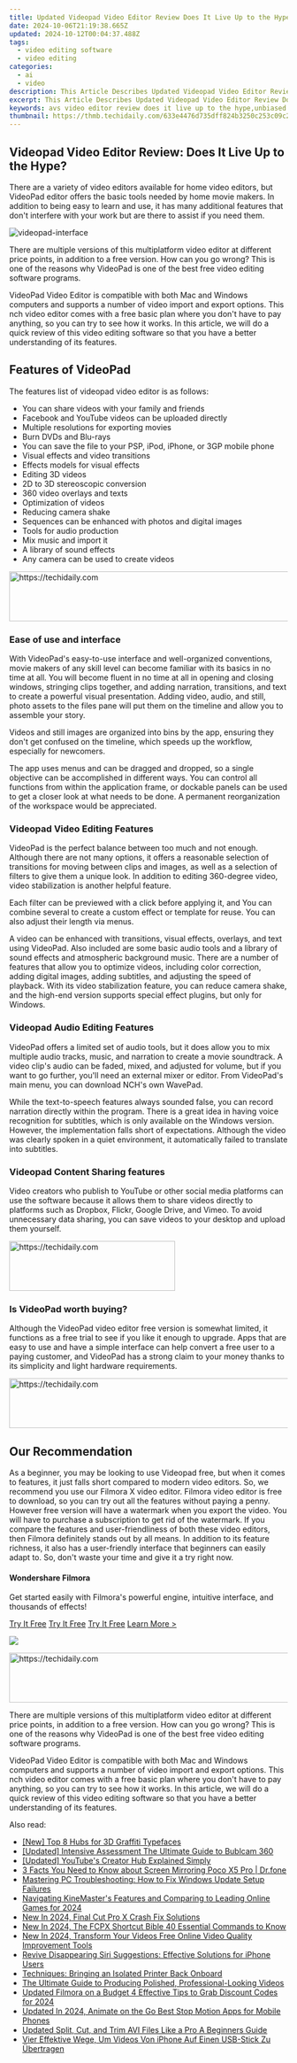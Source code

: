 ```yaml
---
title: Updated Videopad Video Editor Review Does It Live Up to the Hype for 2024
date: 2024-10-06T21:19:38.665Z
updated: 2024-10-12T00:04:37.488Z
tags: 
  - video editing software
  - video editing
categories: 
  - ai
  - video
description: This Article Describes Updated Videopad Video Editor Review Does It Live Up to the Hype for 2024
excerpt: This Article Describes Updated Videopad Video Editor Review Does It Live Up to the Hype for 2024
keywords: avs video editor review does it live up to the hype,unbiased review does splice video editor live up to the hype,videopad video editor review does it live up to the hype,avs video editor 2023 review does it live up to the hype,videopad video editor does it live up to the hype a review and recommendation,vn video editor pro review does it live up to the hype,splice video editor review does it live up to the hype
thumbnail: https://thmb.techidaily.com/633e4476d735dff824b3250c253c09c234e7613f83678c9c2635006dd72b341f.jpg
---
```


## Videopad Video Editor Review: Does It Live Up to the Hype?

There are a variety of video editors available for home video editors, but VideoPad editor offers the basic tools needed by home movie makers. In addition to being easy to learn and use, it has many additional features that don't interfere with your work but are there to assist if you need them.

![videopad-interface](https://images.wondershare.com/filmora/article-images/videopad-interface.jpg)

There are multiple versions of this multiplatform video editor at different price points, in addition to a free version. How can you go wrong? This is one of the reasons why VideoPad is one of the best free video editing software programs.

VideoPad Video Editor is compatible with both Mac and Windows computers and supports a number of video import and export options. This nch video editor comes with a free basic plan where you don't have to pay anything, so you can try to see how it works. In this article, we will do a quick review of this video editing software so that you have a better understanding of its features.

## **Features of VideoPad**

The features list of videopad video editor is as follows:

* You can share videos with your family and friends
* Facebook and YouTube videos can be uploaded directly
* Multiple resolutions for exporting movies
* Burn DVDs and Blu-rays
* You can save the file to your PSP, iPod, iPhone, or 3GP mobile phone
* Visual effects and video transitions
* Effects models for visual effects
* Editing 3D videos
* 2D to 3D stereoscopic conversion
* 360 video overlays and texts
* Optimization of videos
* Reducing camera shake
* Sequences can be enhanced with photos and digital images
* Tools for audio production
* Mix music and import it
* A library of sound effects
* Any camera can be used to create videos

<!-- affiliate ads begin -->
<a href="https://ephamedtechinc.pxf.io/c/5597632/2136619/26400" target="_top" id="2136619">
  <img src="//a.impactradius-go.com/display-ad/26400-2136619" border="0" alt="https://techidaily.com" width="728" height="90"/>
</a>
<img height="0" width="0" src="https://ephamedtechinc.pxf.io/i/5597632/2136619/26400" style="position:absolute;visibility:hidden;" border="0" />
<!-- affiliate ads end -->

### **Ease of use and interface**

With VideoPad's easy-to-use interface and well-organized conventions, movie makers of any skill level can become familiar with its basics in no time at all. You will become fluent in no time at all in opening and closing windows, stringing clips together, and adding narration, transitions, and text to create a powerful visual presentation. Adding video, audio, and still, photo assets to the files pane will put them on the timeline and allow you to assemble your story.

Videos and still images are organized into bins by the app, ensuring they don't get confused on the timeline, which speeds up the workflow, especially for newcomers.

The app uses menus and can be dragged and dropped, so a single objective can be accomplished in different ways. You can control all functions from within the application frame, or dockable panels can be used to get a closer look at what needs to be done. A permanent reorganization of the workspace would be appreciated.

### **Videopad Video Editing Features**

VideoPad is the perfect balance between too much and not enough. Although there are not many options, it offers a reasonable selection of transitions for moving between clips and images, as well as a selection of filters to give them a unique look. In addition to editing 360-degree video, video stabilization is another helpful feature.

Each filter can be previewed with a click before applying it, and You can combine several to create a custom effect or template for reuse. You can also adjust their length via menus.

A video can be enhanced with transitions, visual effects, overlays, and text using VideoPad. Also included are some basic audio tools and a library of sound effects and atmospheric background music. There are a number of features that allow you to optimize videos, including color correction, adding digital images, adding subtitles, and adjusting the speed of playback. With its video stabilization feature, you can reduce camera shake, and the high-end version supports special effect plugins, but only for Windows.

### **Videopad Audio Editing Features**

VideoPad offers a limited set of audio tools, but it does allow you to mix multiple audio tracks, music, and narration to create a movie soundtrack. A video clip's audio can be faded, mixed, and adjusted for volume, but if you want to go further, you'll need an external mixer or editor. From VideoPad's main menu, you can download NCH's own WavePad.

While the text-to-speech features always sounded false, you can record narration directly within the program. There is a great idea in having voice recognition for subtitles, which is only available on the Windows version. However, the implementation falls short of expectations. Although the video was clearly spoken in a quiet environment, it automatically failed to translate into subtitles.

### **Videopad Content Sharing features**

Video creators who publish to YouTube or other social media platforms can use the software because it allows them to share videos directly to platforms such as Dropbox, Flickr, Google Drive, and Vimeo. To avoid unnecessary data sharing, you can save videos to your desktop and upload them yourself.

<!-- affiliate ads begin -->
<a href="https://appsumo.8odi.net/c/5597632/2137393/7443" target="_top" id="2137393">
  <img src="//a.impactradius-go.com/display-ad/7443-2137393" border="0" alt="https://techidaily.com" width="300" height="90"/>
</a>
<img height="0" width="0" src="https://appsumo.8odi.net/i/5597632/2137393/7443" style="position:absolute;visibility:hidden;" border="0" />
<!-- affiliate ads end -->

### **Is VideoPad worth buying?**

Although the VideoPad video editor free version is somewhat limited, it functions as a free trial to see if you like it enough to upgrade. Apps that are easy to use and have a simple interface can help convert a free user to a paying customer, and VideoPad has a strong claim to your money thanks to its simplicity and light hardware requirements.

<!-- affiliate ads begin -->
<a href="https://appsumo.8odi.net/c/5597632/2123727/7443" target="_top" id="2123727">
  <img src="//a.impactradius-go.com/display-ad/7443-2123727" border="0" alt="https://techidaily.com" width="728" height="90"/>
</a>
<img height="0" width="0" src="https://appsumo.8odi.net/i/5597632/2123727/7443" style="position:absolute;visibility:hidden;" border="0" />
<!-- affiliate ads end -->

## **Our Recommendation**

As a beginner, you may be looking to use Videopad free, but when it comes to features, it just falls short compared to modern video editors. So, we recommend you use our Filmora X video editor. Filmora video editor is free to download, so you can try out all the features without paying a penny. However free version will have a watermark when you export the video. You will have to purchase a subscription to get rid of the watermark. If you compare the features and user-friendliness of both these video editors, then Filmora definitely stands out by all means. In addition to its feature richness, it also has a user-friendly interface that beginners can easily adapt to. So, don't waste your time and give it a try right now.

#### Wondershare Filmora

Get started easily with Filmora's powerful engine, intuitive interface, and thousands of effects!

[Try It Free](https://tools.techidaily.com/wondershare/filmora/download/) [Try It Free](https://tools.techidaily.com/wondershare/filmora/download/) [Try It Free](https://tools.techidaily.com/wondershare/filmora/download/) [Learn More >](https://tools.techidaily.com/wondershare/filmora/download/)

![](https://neveragain.allstatics.com/2019/assets/image/box/filmora-9.png)

<!-- affiliate ads begin -->
<a href="https://ephamedtechinc.pxf.io/c/5597632/2136613/26400" target="_top" id="2136613">
  <img src="//a.impactradius-go.com/display-ad/26400-2136613" border="0" alt="https://techidaily.com" width="728" height="90"/>
</a>
<img height="0" width="0" src="https://ephamedtechinc.pxf.io/i/5597632/2136613/26400" style="position:absolute;visibility:hidden;" border="0" />
<!-- affiliate ads end -->

There are multiple versions of this multiplatform video editor at different price points, in addition to a free version. How can you go wrong? This is one of the reasons why VideoPad is one of the best free video editing software programs.

VideoPad Video Editor is compatible with both Mac and Windows computers and supports a number of video import and export options. This nch video editor comes with a free basic plan where you don't have to pay anything, so you can try to see how it works. In this article, we will do a quick review of this video editing software so that you have a better understanding of its features.

<ins class="adsbygoogle"
      style="display:block"
      data-ad-client="ca-pub-7571918770474297"
      data-ad-slot="8358498916"
      data-ad-format="auto"
      data-full-width-responsive="true"></ins>

<span class="atpl-alsoreadstyle">Also read:</span>
<div><ul>
<li><a href="https://some-skills.techidaily.com/new-top-8-hubs-for-3d-graffiti-typefaces/"><u>[New] Top 8 Hubs for 3D Graffiti Typefaces</u></a></li>
<li><a href="https://fox-http.techidaily.com/updated-intensive-assessment-the-ultimate-guide-to-bublcam-360/"><u>[Updated] Intensive Assessment The Ultimate Guide to Bublcam 360</u></a></li>
<li><a href="https://youtube-blog.techidaily.com/ed-youtubes-creator-hub-explained-simply/"><u>[Updated] YouTube's Creator Hub Explained Simply</u></a></li>
<li><a href="https://screen-mirror.techidaily.com/3-facts-you-need-to-know-about-screen-mirroring-poco-x5-pro-drfone-by-drfone-android/"><u>3 Facts You Need to Know about Screen Mirroring Poco X5 Pro | Dr.fone</u></a></li>
<li><a href="https://tech-recovery.techidaily.com/mastering-pc-troubleshooting-how-to-fix-windows-update-setup-failures/"><u>Mastering PC Troubleshooting: How to Fix Windows Update Setup Failures</u></a></li>
<li><a href="https://extra-skills.techidaily.com/navigating-kinemasters-features-and-comparing-to-leading-online-games-for-2024/"><u>Navigating KineMaster's Features and Comparing to Leading Online Games for 2024</u></a></li>
<li><a href="https://ai-driven-video-production.techidaily.com/new-in-2024-final-cut-pro-x-crash-fix-solutions/"><u>New In 2024, Final Cut Pro X Crash Fix Solutions</u></a></li>
<li><a href="https://ai-driven-video-production.techidaily.com/new-in-2024-the-fcpx-shortcut-bible-40-essential-commands-to-know/"><u>New In 2024, The FCPX Shortcut Bible 40 Essential Commands to Know</u></a></li>
<li><a href="https://ai-driven-video-production.techidaily.com/new-in-2024-transform-your-videos-free-online-video-quality-improvement-tools/"><u>New In 2024, Transform Your Videos Free Online Video Quality Improvement Tools</u></a></li>
<li><a href="https://fox-that.techidaily.com/revive-disappearing-siri-suggestions-effective-solutions-for-iphone-users/"><u>Revive Disappearing Siri Suggestions: Effective Solutions for iPhone Users</u></a></li>
<li><a href="https://printer-issues.techidaily.com/techniques-bringing-an-isolated-printer-back-onboard/"><u>Techniques: Bringing an Isolated Printer Back Onboard</u></a></li>
<li><a href="https://ai-driven-video-production.techidaily.com/the-ultimate-guide-to-producing-polished-professional-looking-videos/"><u>The Ultimate Guide to Producing Polished, Professional-Looking Videos</u></a></li>
<li><a href="https://ai-driven-video-production.techidaily.com/updated-filmora-on-a-budget-4-effective-tips-to-grab-discount-codes-for-2024/"><u>Updated Filmora on a Budget 4 Effective Tips to Grab Discount Codes for 2024</u></a></li>
<li><a href="https://ai-driven-video-production.techidaily.com/updated-in-2024-animate-on-the-go-best-stop-motion-apps-for-mobile-phones/"><u>Updated In 2024, Animate on the Go Best Stop Motion Apps for Mobile Phones</u></a></li>
<li><a href="https://ai-driven-video-production.techidaily.com/updated-split-cut-and-trim-avi-files-like-a-pro-a-beginners-guide/"><u>Updated Split, Cut, and Trim AVI Files Like a Pro A Beginners Guide</u></a></li>
<li><a href="https://discover-exclusive.techidaily.com/vier-effektive-wege-um-videos-von-iphone-auf-einen-usb-stick-zu-ubertragen/"><u>Vier Effektive Wege, Um Videos Von iPhone Auf Einen USB-Stick Zu Übertragen</u></a></li>
</ul></div>


